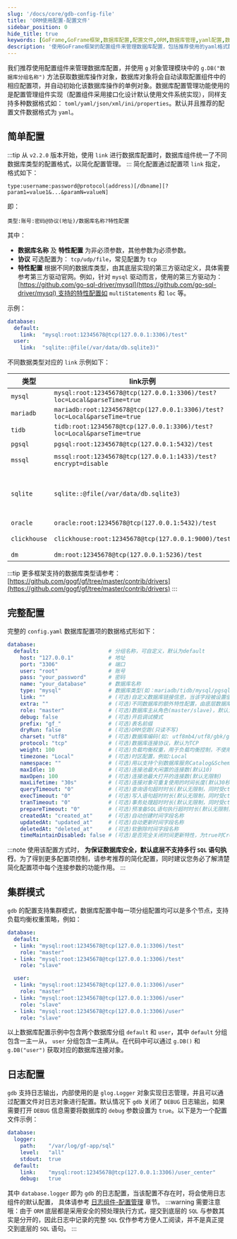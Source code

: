 ```yaml
---
slug: '/docs/core/gdb-config-file'
title: 'ORM使用配置-配置文件'
sidebar_position: 0
hide_title: true
keywords: [GoFrame,GoFrame框架,数据库配置,配置文件,ORM,数据库管理,yaml配置,数据格式,集群模式,日志配置]
description: '使用GoFrame框架的配置组件来管理数据库配置，包括推荐使用的yaml格式配置文件。通过g对象轻松获取数据库操作的单例对象，支持多种数据格式下的配置和简化的连接配置方式，实现集群模式与日志输出功能。'
---
```


我们推荐使用配置组件来管理数据库配置，并使用 `g` 对象管理模块中的 `g.DB("数据库分组名称")` 方法获取数据库操作对象，数据库对象将会自动读取配置组件中的相应配置项，并自动初始化该数据库操作的单例对象。数据库配置管理功能使用的是配置管理组件实现（配置组件采用接口化设计默认使用文件系统实现），同样支持多种数据格式如： `toml/yaml/json/xml/ini/properties`。默认并且推荐的配置文件数据格式为 `yaml`。

## 简单配置
:::tip
从 `v2.2.0` 版本开始，使用 `link` 进行数据库配置时，数据库组件统一了不同数据库类型的配置格式，以简化配置管理。
:::
简化配置通过配置项 `link` 指定，格式如下：

```text
type:username:password@protocol(address)[/dbname][?param1=value1&...&paramN=valueN]
```

即：

```text
类型:账号:密码@协议(地址)/数据库名称?特性配置
```

其中：

- **数据库名称** 及 **特性配置** 为非必须参数，其他参数为必须参数。
- **协议** 可选配置为： `tcp/udp/file`，常见配置为 `tcp`
- **特性配置** 根据不同的数据库类型，由其底层实现的第三方驱动定义，具体需要参考第三方驱动官网。例如，针对 `mysql` 驱动而言，使用的第三方驱动为： [https://github.com/go-sql-driver/mysql](https://github.com/go-sql-driver/mysql) 支持的特性配置如 `multiStatements` 和 `loc` 等。

示例：

```yaml
database:
  default:
    link:  "mysql:root:12345678@tcp(127.0.0.1:3306)/test"
  user:
    link:  "sqlite::@file(/var/data/db.sqlite3)"
```

不同数据类型对应的 `link` 示例如下：

| 类型 | link示例 | extra参数 |
| --- | --- | --- |
| `mysql` | ```mysql:root:12345678@tcp(127.0.0.1:3306)/test?loc=Local&parseTime=true``` | [mysql](https://github.com/go-sql-driver/mysql) |
| `mariadb` | ```mariadb:root:12345678@tcp(127.0.0.1:3306)/test?loc=Local&parseTime=true``` | [mysql](https://github.com/go-sql-driver/mysql) |
| `tidb` | ```tidb:root:12345678@tcp(127.0.0.1:3306)/test?loc=Local&parseTime=true``` | [mysql](https://github.com/go-sql-driver/mysql) |
| `pgsql` | ```pgsql:root:12345678@tcp(127.0.0.1:5432)/test``` | [pq](https://github.com/lib/pq) |
| `mssql` | ```mssql:root:12345678@tcp(127.0.0.1:1433)/test?encrypt=disable``` | [go-mssqldb](https://github.com/microsoft/go-mssqldb) |
| `sqlite` | ```sqlite::@file(/var/data/db.sqlite3)``` | pure go:[go-sqlite](https://github.com/glebarez/go-sqlite)32bit-cgo:[go-sqlite3](https://github.com/mattn/go-sqlite3) |
| `oracle` | ```oracle:root:12345678@tcp(127.0.0.1:5432)/test``` | [go-ora](https://github.com/sijms/go-ora) |
| `clickhouse` | ```clickhouse:root:12345678@tcp(127.0.0.1:9000)/test``` | [clickhouse-go](https://github.com/ClickHouse/clickhouse-go) |
| `dm` | ```dm:root:12345678@tcp(127.0.0.1:5236)/test``` | [dm](https://gitee.com/chunanyong/dm) |
:::tip
更多框架支持的数据库类型请参考： [https://github.com/gogf/gf/tree/master/contrib/drivers](https://github.com/gogf/gf/tree/master/contrib/drivers)
:::
## 完整配置

完整的 `config.yaml` 数据库配置项的数据格式形如下：

```yaml
database:
  default:                      # 分组名称，可自定义，默认为default
    host: "127.0.0.1"           # 地址
    port: "3306"                # 端口
    user: "root"                # 账号
    pass: "your_password"       # 密码
    name: "your_database"       # 数据库名称
    type: "mysql"               # 数据库类型(如：mariadb/tidb/mysql/pgsql/mssql/sqlite/oracle/clickhouse/dm)
    link: ""                    # (可选)自定义数据库链接信息，当该字段被设置值时，以上链接字段(Host,Port,User,Pass,Name,Type)将失效
    extra: ""                   # (可选)不同数据库的额外特性配置，由底层数据库driver定义，具体有哪些配置请查看具体的数据库driver介绍
    role: "master"              # (可选)数据库主从角色(master/slave)，默认为master。如果不使用应用主从机制请不配置或留空即可。
    debug: false                # (可选)开启调试模式
    prefix: "gf_"               # (可选)表名前缀
    dryRun: false               # (可选)ORM空跑(只读不写)
    charset: "utf8"             # (可选)数据库编码(如: utf8mb4/utf8/gbk/gb2312)，一般设置为utf8mb4。默认为utf8。
    protocol: "tcp"             # (可选)数据库连接协议，默认为TCP
    weight: 100                 # (可选)负载均衡权重，用于负载均衡控制，不使用应用层的负载均衡机制请置空
    timezone: "Local"           # (可选)时区配置，例如:Local
    namespace: ""               # (可选)用以支持个别数据库服务Catalog&Schema区分的问题，原有的Schema代表数据库名称，而NameSpace代表个别数据库服务的Schema
    maxIdle: 10                 # (可选)连接池最大闲置的连接数(默认10)
    maxOpen: 100                # (可选)连接池最大打开的连接数(默认无限制)
    maxLifetime: "30s"          # (可选)连接对象可重复使用的时间长度(默认30秒)
    queryTimeout: "0"           # (可选)查询语句超时时长(默认无限制，同时受ctx超时时间影响)。值为time.Parse支持的格式，如30s, 1m。
    execTimeout: "0"            # (可选)写入语句超时时长(默认无限制，同时受ctx超时时间影响)。值为time.Parse支持的格式，如30s, 1m。
    tranTimeout: "0"            # (可选)事务处理超时时长(默认无限制，同时受ctx超时时间影响)。值为time.Parse支持的格式，如30s, 1m。
    prepareTimeout: "0"         # (可选)预准备SQL语句执行超时时长(默认无限制，同时受ctx超时时间影响)。值为time.Parse支持的格式，如30s, 1m。
    createdAt: "created_at"     # (可选)自动创建时间字段名称
    updatedAt: "updated_at"     # (可选)自动更新时间字段名称
    deletedAt: "deleted_at"     # (可选)软删除时间字段名称
    timeMaintainDisabled: false # (可选)是否完全关闭时间更新特性，为true时CreatedAt/UpdatedAt/DeletedAt都将失效
```
:::note
使用该配置方式时， **为保证数据库安全，默认底层不支持多行 `SQL` 语句执行**。为了得到更多配置项控制，请参考推荐的简化配置，同时建议您务必了解清楚简化配置项中每个连接参数的功能作用。
:::
## 集群模式

`gdb` 的配置支持集群模式，数据库配置中每一项分组配置均可以是多个节点，支持负载均衡权重策略，例如：

```yaml
database:
  default:
  - link: "mysql:root:12345678@tcp(127.0.0.1:3306)/test"
    role: "master"
  - link: "mysql:root:12345678@tcp(127.0.0.1:3306)/test"
    role: "slave"

  user:
  - link: "mysql:root:12345678@tcp(127.0.0.1:3306)/user"
    role: "master"
  - link: "mysql:root:12345678@tcp(127.0.0.1:3306)/user"
    role: "slave"
  - link: "mysql:root:12345678@tcp(127.0.0.1:3306)/user"
    role: "slave"
```

以上数据库配置示例中包含两个数据库分组 `default` 和 `user`，其中 `default` 分组包含一主一从， `user` 分组包含一主两从。在代码中可以通过 `g.DB()` 和 `g.DB("user")` 获取对应的数据库连接对象。

## 日志配置

`gdb` 支持日志输出，内部使用的是 `glog.Logger` 对象实现日志管理，并且可以通过配置文件对日志对象进行配置。默认情况下 `gdb` 关闭了 `DEBUG` 日志输出，如果需要打开 `DEBUG` 信息需要将数据库的 `debug` 参数设置为 `true`。以下是为一个配置文件示例：

```yaml
database:
  logger:
    path:    "/var/log/gf-app/sql"
    level:   "all"
    stdout:  true
  default:
    link:    "mysql:root:12345678@tcp(127.0.0.1:3306)/user_center"
    debug:   true
```

其中 `database.logger` 即为 `gdb` 的日志配置，当该配置不存在时，将会使用日志组件的默认配置，
具体请参考 [日志组件-配置管理](../../../../docs/核心组件/日志组件/日志组件-配置管理.md) 章节。
:::warning
需要注意哦：由于 `ORM` 底层都是采用安全的预处理执行方式，提交到底层的 `SQL` 与参数其实是分开的，因此日志中记录的完整 `SQL` 仅作参考方便人工阅读，并不是真正提交到底层的 `SQL` 语句。
:::

